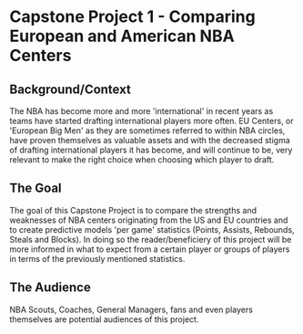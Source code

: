 # Capstone Project 1 - Comparing European and American NBA Centers

## Background/Context
The NBA has become more and more 'international' in recent years as teams have started drafting international players more often. EU Centers, or 'European Big Men'
as they are sometimes referred to within NBA circles, have proven themselves as valuable assets and with the decreased stigma of drafting international players 
it has become, and will continue to be, very relevant to make the right choice when choosing which player to draft.

## The Goal
The goal of this Capstone Project is to compare the strengths and weaknesses of NBA centers originating from the US and EU countries and to
create predictive models 'per game' statistics (Points, Assists, Rebounds, Steals and Blocks). In doing so the reader/beneficiery of this project will be more
informed in what to expect from a certain player or groups of players in terms of the previously mentioned statistics.

## The Audience
NBA Scouts, Coaches, General Managers, fans and even players themselves are potential audiences of this project. 